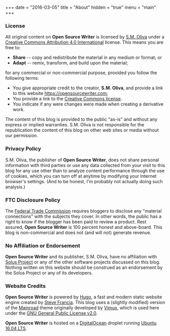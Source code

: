 +++
date = "2016-03-05"
title = "About"
hidden = "true"
menu = "main"
+++

### License

All original content on **Open Source Writer** is licensed by [S.M. Oliva](https://skipoliva.com) under a [Creative Commons Attribution 4.0 International](https://creativecommons.org/licenses/by/4.0/) license. This means you are free to:

* **Share** -- copy and redistribute the material in any medium or format; or
* **Adapt** -- remix, transform, and build upon the material;

for any commercial or non-commercial purpose, provided you follow the following terms:

* You give appropriate credit to the creator, **S.M. Oliva**, and provide a link to this website <https://opensourcewriter.com>;
* You provide a link to the [Creative Commons license]((https://creativecommons.org/licenses/by/4.0/)).
* You indicate if any were changes were made when creating a derivative work.

The content of this blog is provided to the public "as-is" and without any express or implied warranties. S.M. Oliva is not responsible for the republication the content of this blog on other web sites or media without our permission.

### Privacy Policy

S.M. Oliva, the publisher of **Open Source Writer**, does not share personal information with third parties or use any data collected from your visit to this blog for any use other than to analyze content performance through the use of cookies, which you can turn off at anytime by modifying your Internet browser's settings. (And to be honest, I'm probably not actually doing such analysis.)

### FTC Disclosure Policy

The [Federal Trade Commission](https://www.ftc.gov/news-events/press-releases/2009/10/ftc-publishes-final-guides-governing-endorsements-testimonials) requires bloggers to disclose any "material connections" with the subjects they cover. In other words, the public has a right to know if the blogger has been paid to review a product. Rest assured, **Open Source Writer** is 100 percent honest and above-board. This blog is non-commercial and does not (and will not) generate revenue.

### No Affiliation or Endorsement

**Open Source Writer** and its publisher, S.M. Oliva, have no affiliation with [Solus Project](https://solus-project.com) or any of the other software projects discussed on this blog. Nothing written on this website should be construed as an endorsement by the Solus Project or any of its developers.

### Website Credits

**Open Source Writer** is powered by [Hugo](https://gohugo.io/), a fast and modern static website engine created by [Steve Francia](https://github.com/spf13). This blog uses a (slightly modified) version of the [Mainroad](https://github.com/Vimux/mainroad) theme originally developed by [Vimux](https://github.com/Vimux), which is used here under the [GNU General Public License v2.0](https://github.com/Vimux/mainroad/blob/master/LICENSE.md).

**Open Source Writer** is hosted on a [DigitalOcean](https://www.digitalocean.com/) droplet running [Ubuntu 16.04 LTS](http://releases.ubuntu.com/16.04/).
